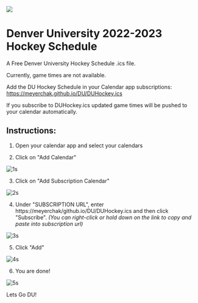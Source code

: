 <a href="https://letsgodu.com" target="_blank"><img  align="center" src="https://user-images.githubusercontent.com/8461530/164949195-fd5db2e8-02aa-496d-ac51-f9d4fa65c860.jpg"></a>

# Denver University 2022-2023 Hockey Schedule
A Free Denver University Hockey Schedule .ics file.

Currently, game times are not available. 

Add the DU Hockey Schedule in your Calendar app subscriptions: https://meyerchak.github.io/DU/DUHockey.ics

If you subscribe to DUHockey.ics updated game times will be pushed to your calendar automatically.

## Instructions:

1.  Open your calendar app and select your calendars

2.  Click on "Add Calendar"

![1s](https://user-images.githubusercontent.com/8461530/164957092-b9df7500-7a2f-423d-9647-2201e31fe0d6.jpeg)

3.  Click on "Add Subscription Calendar"

![2s](https://user-images.githubusercontent.com/8461530/164957100-23e65087-efb6-427d-a8b3-d43c2cc31d38.jpeg)

4.  Under "SUBSCRIPTION URL", enter https://meyerchak/github.io/DU/DUHockey.ics and then click "Subscribe".  *(You can right-click or hold down on the link to copy and paste into subscription url)*

![3s](https://user-images.githubusercontent.com/8461530/164957201-d069ff9a-428a-4315-bbba-e81c17a01e15.jpeg)

5.  Click "Add"

![4s](https://user-images.githubusercontent.com/8461530/164957299-3caeae80-0cec-4bdd-97cd-1a3246b1ced3.jpeg)

6.  You are done!

![5s](https://user-images.githubusercontent.com/8461530/164957327-b21d06c9-3aa2-4752-bf5b-6afddd262f25.jpeg)

Lets Go DU!
